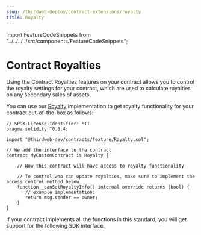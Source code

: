 ```yaml
---
slug: /thirdweb-deploy/contract-extensions/royalty
title: Royalty
---
```


import FeatureCodeSnippets from "../../../../src/components/FeatureCodeSnippets";

# Contract Royalties

Using the Contract Royalties features on your contract allows you to control the royalty settings for your contract, which are used to calculate royalties on any secondary sales of assets.

You can use our [Royalty](https://github.com/thirdweb-dev/contracts/feature/permissions/Royalty.sol) implementation to get royalty functionality for your contract out-of-the-box as follows:

```solidity
// SPDX-License-Identifier: MIT
pragma solidity ^0.8.4;

import "@thirdweb-dev/contracts/feature/Royalty.sol";

// We add the interface to the contract
contract MyCustomContract is Royalty {

    // Now this contract will have access to royalty functionality

    // To control who can update royalties, make sure to implement the access control method below
    function _canSetRoyaltyInfo() internal override returns (bool) {
       // example implementation:
       return msg.sender == owner;
    }
}
```

If your contract implements all the functions in this standard, you will get support for the following SDK interface.

<FeatureCodeSnippets featureName="Royalty" />
